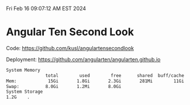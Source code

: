 Fri Feb 16 09:07:12 AM EST 2024

# Angular Ten Second Look

Code: https://github.com/kusl/angulartensecondlook

Deployment: https://github.com/angularten/angularten.github.io

```bash
System Memory
               total        used        free      shared  buff/cache   available
Mem:            15Gi       1.8Gi       2.3Gi       281Mi        11Gi        13Gi
Swap:          8.0Gi       1.2Mi       8.0Gi
System Storage
1.2G	.
